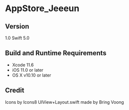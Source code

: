 # AppStore_Jeeeun

## Version

1.0
Swift 5.0 

## Build and Runtime Requirements
+ Xcode 11.6 
+ iOS 11.0 or later
+ OS X v10.10 or later

## Credit 
Icons by Icons8
UIView+Layout.swift  made by Bring Voong 
